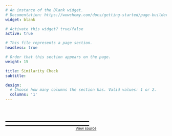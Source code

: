 ```yaml
---
# An instance of the Blank widget.
# Documentation: https://wowchemy.com/docs/getting-started/page-builder/
widget: blank

# Activate this widget? true/false
active: true

# This file represents a page section.
headless: true

# Order that this section appears on the page.
weight: 15

title: Similarity Check
subtitle:

design:
  # Choose how many columns the section has. Valid values: 1 or 2.
  columns: '1'
---
```


<div style="border-top: solid black 3px; border-bottom: solid black 3px; width: 50%; padding: 5px; margin-top: 60px;"></div>
  
</div>

<div style="display:flex;flex-direction:column;align-items:center;justify-content:center;">
  
<p style="margin:0; font-size: 80%;">
    <a href="https://github.com/dokdospanish/bookmarklets/">View source</a>
</p>

</div>
 
 


        
